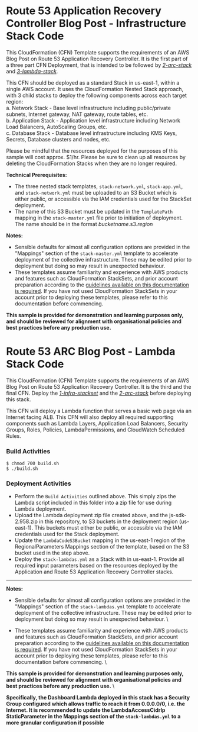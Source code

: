 # Route 53 Application Recovery Controller Blog Post - Infrastructure Stack Code

This CloudFormation (CFN) Template supports the requirements of an AWS Blog Post on Route 53 Application Recovery Controller.  It is the first part of a three part CFN Deployment, that is intended to be followed by *[2-arc-stack](https://github.com/aws-samples/route-53-application-recovery-controller/single-region/2-arc-stack)* and *[3-lambda-stack](https://github.com/aws-samples/route-53-application-recovery-controller/single-region/3-lambda-stack)*.  

This CFN should be deployed as a standard Stack in us-east-1, within a single AWS account.  It uses the CloudFormation Nested Stack approach, with 3 child stacks to deploy the following components across each target region:  
a. Network Stack - Base level infrastructure including public/private subnets, Internet gateway, NAT gateway, route tables, etc.  
b. Application Stack - Application level infrastructure including Network Load Balancers, AutoScaling Groups, etc.  
c. Database Stack - Database level infrastructure including KMS Keys, Secrets, Database clusters and nodes, etc.  

Please be mindful that the resources deployed for the purposes of this sample will cost approx. $1/hr.  Please be sure to clean up all resources by deleting the CloudFormation Stacks when they are no longer required.

**Technical Prerequisites:**
* The three nested stack templates, `stack-network.yml`, `stack-app.yml`, and `stack-network.yml` must be uploaded to an S3 Bucket which is either public, or accessible via the IAM credentials used for the StackSet deployment.
* The name of this S3 Bucket must be updated in the `TemplatePath` mapping in the `stack-master.yml` file prior to initiation of deployment.  The name should be in the format _bucketname_.s3._region_

**Notes:**
* Sensible defaults for almost all configuration options are provided in the "Mappings" section of the `stack-master.yml` template to accelerate deployment of the collective infrastructure. These may be edited prior to deployment but doing so may result in unexpected behaviour.
* These templates assume familiarity and experience with AWS products and features such as CloudFormation StackSets, and prior account preparation according to the [guidelines available on this documentation is required](https://docs.aws.amazon.com/AWSCloudFormation/latest/UserGuide/stacksets-prereqs-self-managed.html).  If you have not used CloudFormation StackSets in your account prior to deploying these templates, please refer to this documentation before commencing.

**This sample is provided for demonstration and learning purposes only, and should be reviewed for alignment with organisational policies and best practices before any production use.**









# Route 53 ARC Blog Post - Lambda Stack Code

This CloudFormation (CFN) Template supports the requirements of an AWS Blog Post on Route 53 Application Recovery Controller. It is the third and the final CFN. Deploy the *[1-infra-stackset](https://github.com/aws-samples/route-53-application-recovery-controller/single-region/1-infra-stackset/)* and the *[2-arc-stack](hhttps://github.com/aws-samples/route-53-application-recovery-controller/single-region/2-arc-stack)* before deploying this stack.

This CFN will deploy a Lambda function that serves a basic web page via an Internet facing ALB. This CFN will also deploy all required supporting components such as Lambda Layers, Application Load Balancers, Security Groups, Roles, Policies, LambdaPermissions, and CloudWatch Scheduled Rules.

### Build Activities
```
$ chmod 700 build.sh
$ ./build.sh
```

### Deployment Activities
* Perform the `Build Activities` outlined above. This simply zips the Lambda script included in this folder into a zip file for use during Lambda deployment.
* Upload the Lambda deployment zip file created above, and the js-sdk-2.958.zip in this repository, to S3 buckets in the deployment region (us-east-1). This buckets must either be public, or accessible via the IAM credentials used for the Stack deployment.
* Update the `LambdaCodeS3Bucket` mapping in the us-east-1 region of the RegionalParameters Mappings section of the template, based on the S3 bucket used in the step above.
* Deploy the `stack-lambdas.yml` as a Stack with in us-east-1. Provide all required input parameters based on the resources deployed by the Application and Route 53 Application Recovery Controller stacks.

***

**Notes:**

* Sensible defaults for almost all configuration options are provided in the "Mappings" section of the `stack-lambdas.yml` template to accelerate deployment of the collective infrastructure. These may be edited prior to deployment but doing so may result in unexpected behaviour. \ 

* These templates assume familiarity and experience with AWS products and features such as CloudFormation StackSets, and prior account preparation according to the [guidelines available on this documentation is required](https://docs.aws.amazon.com/AWSCloudFormation/latest/UserGuide/stacksets-prereqs-self-managed.html). If you have not used CloudFormation StackSets in your account prior to deploying these templates, please refer to this documentation before commencing. \

**This sample is provided for demonstration and learning purposes only, and should be reviewed for alignment with organisational policies and best practices before any production use.** \

**Specifically, the Dashboard Lambda deployed in this stack has a Security Group configured which allows traffic to reach it from 0.0.0.0/0, i.e. the Internet. It is recommended to update the LambdaAccessCidrIp StaticParameter in the Mappings section of the `stack-lambdas.yml` to a more granular configuration if possible**